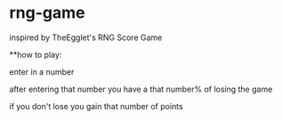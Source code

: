 # rng-game
 inspired by TheEgglet's RNG Score Game
 
 
 **how to play:
 
 enter in a number
 
 after entering that number you have a that number% of losing the game
 
 if you don't lose you gain that number of points
